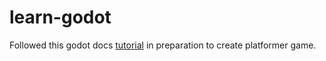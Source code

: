 # learn-godot

Followed this godot docs [tutorial](https://docs.godotengine.org/en/stable/getting_started/first_2d_game/) in preparation to create platformer game.
